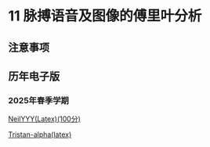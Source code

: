 # 11 脉搏语音及图像的傅里叶分析

## 注意事项


## 历年电子版

### 2025年春季学期

[NeilYYY(Latex)(100分)](https://github.com/NeilYYYY/PHY104B_SUSTech_Experiments_of_Fundamental_Physics/tree/main/3_%E8%84%89%E6%90%8F%E3%80%81%E8%AF%AD%E9%9F%B3%E5%8F%8A%E5%9B%BE%E5%83%8F%E4%BF%A1%E5%8F%B7%E7%9A%84%E5%82%85%E9%87%8C%E5%8F%B6%E5%88%86%E6%9E%90_100%E5%88%86)

[Tristan-alpha(latex)](https://github.com/Tristan-alpha/Phylab-PHY104B-SUSTech/tree/main/%E5%82%85%E9%87%8C%E5%8F%B6%E5%8F%98%E6%8D%A2)
